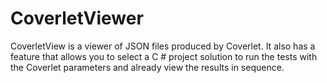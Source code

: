 # CoverletViewer

CoverletView is a viewer of JSON files produced by Coverlet. It also has a feature that allows you to select a C # project solution to run the tests with the Coverlet parameters and already view the results in sequence.
